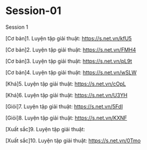 # Session-01
Session 1

[Cơ bản]1. Luyện tập giải thuật: https://s.net.vn/kfU5

[Cơ bản]2. Luyện tập giải thuật: https://s.net.vn/FMH4

[Cơ bản]3. Luyện tập giải thuật: https://s.net.vn/pL9t

[Cơ bản]4. Luyện tập giải thuật: https://s.net.vn/wSLW

[Khá]5. Luyện tập giải thuật: https://s.net.vn/cOpL

[Khá]6. Luyện tập giải thuật: https://s.net.vn/U3YH

[Giỏi]7. Luyện tập giải thuật: https://s.net.vn/5FdI

[Giỏi]8. Luyện tập giải thuật: https://s.net.vn/KXNF

[Xuất sắc]9. Luyện tập giải thuật: 

[Xuất sắc]10. Luyện tập giải thuật: https://s.net.vn/0Tmo

